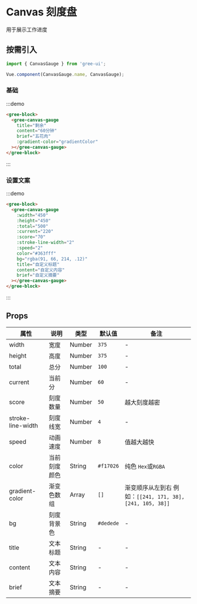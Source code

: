 # Canvas 刻度盘

用于展示工作进度

## 按需引入

```javascript
import { CanvasGauge } from 'gree-ui';

Vue.component(CanvasGauge.name, CanvasGauge);
```

### 基础

:::demo

```html
<gree-block>
  <gree-canvas-gauge
    title="剩余"
    content="60分钟"
    brief="五花肉"
    :gradient-color="gradientColor"
  ></gree-canvas-gauge>
</gree-block>
```

:::

### 设置文案

:::demo

```html
<gree-block>
  <gree-canvas-gauge
    :width="450"
    :height="450"
    :total="500"
    :current="220"
    :score="70"
    :stroke-line-width="2"
    :speed="2"
    color="#363fff"
    bg="rgba(91, 66, 214, .12)"
    title="自定义标题"
    content="自定义内容"
    brief="自定义摘要"
  ></gree-canvas-gauge>
</gree-block>
```

:::

## Props

| 属性              | 说明         | 类型   | 默认值    | 备注                                                      |
| ----------------- | ------------ | ------ | --------- | --------------------------------------------------------- |
| width             | 宽度         | Number | `375`     | \-                                                        |
| height            | 高度         | Number | `375`     | \-                                                        |
| total             | 总分         | Number | `100`     | \-                                                        |
| current           | 当前分       | Number | `60`      | \-                                                        |
| score             | 刻度数量     | Number | `50`      | 越大刻度越密                                              |
| stroke-line-width | 刻度线宽     | Number | `4`       | \-                                                        |
| speed             | 动画速度     | Number | `8`       | 值越大越快                                                |
| color             | 当前刻度颜色 | String | `#f17026` | 纯色 `Hex`或`RGBA`                                        |
| gradient-color    | 渐变色数组   | Array  | `[]`      | 渐变顺序从左到右 例如：`[[241, 171, 38], [241, 105, 38]]` |
| bg                | 刻度背景色   | String | `#dedede` | \-                                                        |
| title             | 文本标题     | String | \-        | \-                                                        |
| content           | 文本内容     | String | \-        | \-                                                        |
| brief             | 文本摘要     | String | \-        | \-                                                        |

<script>
export default {
  data() {
    return {
      gradientColor: [[241, 171, 38], [241, 105, 38]]
    };
  }
};
</script>

<style lang="less" scoped>
.block {
  width: 100%;
  height: auto;
  text-align: center;
  margin: 0 auto;
}
</style>
